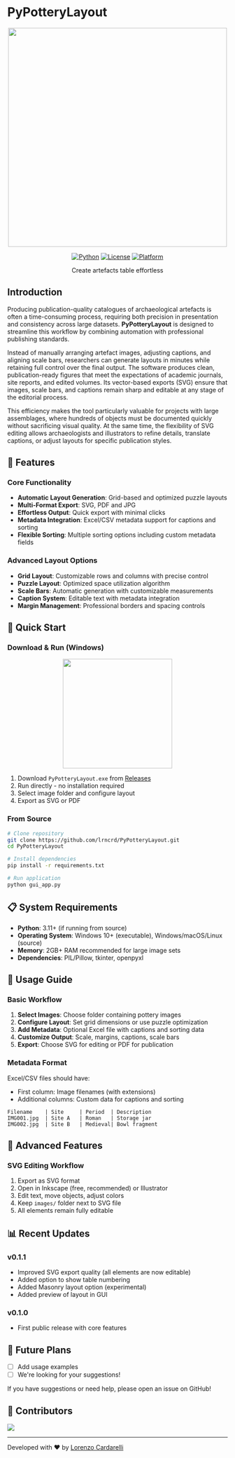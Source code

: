 # PyPotteryLayout

<div align="center">

<img src="imgs/LogoLayout.png" width="500"/>

[![Python](https://img.shields.io/badge/python-3.11+-blue.svg)](https://www.python.org/downloads/)
[![License](https://img.shields.io/badge/License-Apache_2.0-green.svg)](LICENSE) 
[![Platform](https://img.shields.io/badge/platform-Windows%20%7C%20macOS%20%7C%20Linux-lightgrey.svg)](https://github.com/lrncrd/PyPotteryLayout)

Create artefacts table effortless

</div>


## Introduction

Producing publication-quality catalogues of archaeological artefacts is often a time-consuming process, requiring both precision in presentation and consistency across large datasets. **PyPotteryLayout** is designed to streamline this workflow by combining automation with professional publishing standards.

Instead of manually arranging artefact images, adjusting captions, and aligning scale bars, researchers can generate layouts in minutes while retaining full control over the final output. The software produces clean, publication-ready figures that meet the expectations of academic journals, site reports, and edited volumes. Its vector-based exports (SVG) ensure that images, scale bars, and captions remain sharp and editable at any stage of the editorial process.

This efficiency makes the tool particularly valuable for projects with large assemblages, where hundreds of objects must be documented quickly without sacrificing visual quality. At the same time, the flexibility of SVG editing allows archaeologists and illustrators to refine details, translate captions, or adjust layouts for specific publication styles.


## 🏺 Features

### Core Functionality
- **Automatic Layout Generation**: Grid-based and optimized puzzle layouts
- **Multi-Format Export**: SVG, PDF and JPG
- **Effortless Output**: Quick export with minimal clicks
- **Metadata Integration**: Excel/CSV metadata support for captions and sorting
- **Flexible Sorting**: Multiple sorting options including custom metadata fields

### Advanced Layout Options
- **Grid Layout**: Customizable rows and columns with precise control
- **Puzzle Layout**: Optimized space utilization algorithm
- **Scale Bars**: Automatic generation with customizable measurements
- **Caption System**: Editable text with metadata integration
- **Margin Management**: Professional borders and spacing controls

## 🚀 Quick Start

### Download & Run (Windows)

<div align="center">

<img src="imgs/icon_app.png" width="250"/>

</div>

1. Download `PyPotteryLayout.exe` from [Releases](../../releases)
2. Run directly - no installation required
3. Select image folder and configure layout
4. Export as SVG or PDF

### From Source
```bash
# Clone repository
git clone https://github.com/lrncrd/PyPotteryLayout.git
cd PyPotteryLayout

# Install dependencies
pip install -r requirements.txt

# Run application
python gui_app.py
```

## 📋 System Requirements

- **Python**: 3.11+ (if running from source)
- **Operating System**: Windows 10+ (executable), Windows/macOS/Linux (source)
- **Memory**: 2GB+ RAM recommended for large image sets
- **Dependencies**: PIL/Pillow, tkinter, openpyxl

## 🎯 Usage Guide

### Basic Workflow
1. **Select Images**: Choose folder containing pottery images
2. **Configure Layout**: Set grid dimensions or use puzzle optimization
3. **Add Metadata**: Optional Excel file with captions and sorting data
4. **Customize Output**: Scale, margins, captions, scale bars
5. **Export**: Choose SVG for editing or PDF for publication

### Metadata Format

Excel/CSV files should have:
- First column: Image filenames (with extensions)
- Additional columns: Custom data for captions and sorting

```
Filename    | Site     | Period  | Description
IMG001.jpg  | Site A   | Roman   | Storage jar
IMG002.jpg  | Site B   | Medieval| Bowl fragment
```


## 🔧 Advanced Features

### SVG Editing Workflow
1. Export as SVG format
2. Open in Inkscape (free, recommended) or Illustrator
3. Edit text, move objects, adjust colors
4. Keep `images/` folder next to SVG file
5. All elements remain fully editable


## 📊 Recent Updates

### v0.1.1

- Improved SVG export quality (all elements are now editable)
- Added option to show table numbering
- Added Masonry layout option (experimental)
- Added preview of layout in GUI

### v0.1.0

- First public release with core features

## 🎯 Future Plans

* [ ] Add usage examples
* [ ] We're looking for your suggestions!

If you have suggestions or need help, please open an issue on GitHub!







## 👥 Contributors

<a href="https://github.com/lrncrd/PyPotteryLayout/graphs/contributors">
  <img src="https://contrib.rocks/image?repo=lrncrd/PyPotteryLayout" />
</a>

---

Developed with ❤️ by [Lorenzo Cardarelli](https://github.com/lrncrd)

